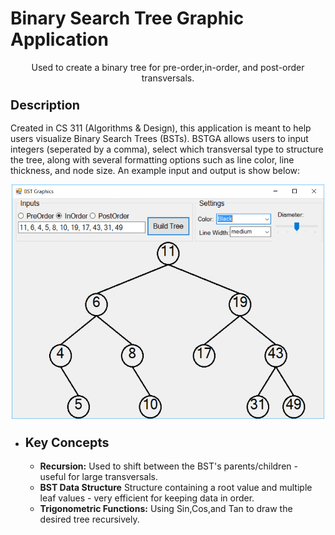 # Binary Search Tree Graphic Application
<p align="center">
Used to create a binary tree for pre-order,in-order, and post-order transversals.
</p>

<h3><b><big>Description</big></b></h3>
Created in CS 311 (Algorithms & Design), this application is meant to help users visualize Binary Search Trees (BSTs). BSTGA allows users to input integers (seperated by a comma), select which transversal type to structure the tree, along with several formatting options such as line color, line thickness, and node size. An example input and output is show below:
<p align="center">
<a href="https://github.com/xadamxk/Class-Work/blob/master/BinarySearchTreeGraphicApplication/BinarySearchTreeGraphicApplication/Form1.cs"><img src="https://raw.githubusercontent.com/xadamxk/Class-Work/master/BinarySearchTreeGraphicApplication/BSTGAScreenshot.png" width="500" height="375" title="BSTGA Screenshot" /></a>
</p>

<ul><li><h3><b><big>Key Concepts</big></b></h3>
<ul><li><b>Recursion:</b> Used to shift between the BST's parents/children - useful for large transversals.</li></ul>
<ul><li><b>BST Data Structure</b> Structure containing a root value and multiple leaf values - very efficient for keeping data in order.</li></ul>
<ul><li><b>Trigonometric Functions:</b> Using Sin,Cos,and Tan to draw the desired tree recursively.</li></ul>


</li></ul>
